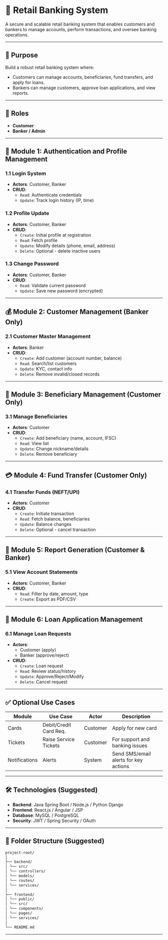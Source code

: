 # 🏦 Retail Banking System

A secure and scalable retail banking system that enables customers and bankers to manage accounts, perform transactions, and oversee banking operations.

---

## 📌 Purpose

Build a robust retail banking system where:
- Customers can manage accounts, beneficiaries, fund transfers, and apply for loans.
- Bankers can manage customers, approve loan applications, and view reports.

---

## 👤 Roles

- **Customer**
- **Banker / Admin**

---

## 🔐 Module 1: Authentication and Profile Management

### 1.1 Login System
- **Actors**: Customer, Banker
- **CRUD**:
  - `Read`: Authenticate credentials
  - `Update`: Track login history (IP, time)

### 1.2 Profile Update
- **Actors**: Customer, Banker
- **CRUD**:
  - `Create`: Initial profile at registration
  - `Read`: Fetch profile
  - `Update`: Modify details (phone, email, address)
  - `Delete`: Optional - delete inactive users

### 1.3 Change Password
- **Actors**: Customer, Banker
- **CRUD**:
  - `Read`: Validate current password
  - `Update`: Save new password (encrypted)

---

## 💰 Module 2: Customer Management (Banker Only)

### 2.1 Customer Master Management
- **Actors**: Banker
- **CRUD**:
  - `Create`: Add customer (account number, balance)
  - `Read`: Search/list customers
  - `Update`: KYC, contact info
  - `Delete`: Remove invalid/closed records

---

## 🧾 Module 3: Beneficiary Management (Customer Only)

### 3.1 Manage Beneficiaries
- **Actors**: Customer
- **CRUD**:
  - `Create`: Add beneficiary (name, account, IFSC)
  - `Read`: View list
  - `Update`: Change nickname/details
  - `Delete`: Remove beneficiary

---

## 💳 Module 4: Fund Transfer (Customer Only)

### 4.1 Transfer Funds (NEFT/UPI)
- **Actors**: Customer
- **CRUD**:
  - `Create`: Initiate transaction
  - `Read`: Fetch balance, beneficiaries
  - `Update`: Balance changes
  - `Delete`: Optional - cancel transaction

---

## 📄 Module 5: Report Generation (Customer & Banker)

### 5.1 View Account Statements
- **Actors**: Customer, Banker
- **CRUD**:
  - `Read`: Filter by date, amount, type
  - `Create`: Export as PDF/CSV

---

## 🧾 Module 6: Loan Application Management

### 6.1 Manage Loan Requests
- **Actors**: 
  - Customer (apply)
  - Banker (approve/reject)
- **CRUD**:
  - `Create`: Loan request
  - `Read`: Review status/history
  - `Update`: Approve/Reject/Modify
  - `Delete`: Cancel request

---

## ✅ Optional Use Cases

| Module      | Use Case               | Actor     | Description                           |
|-------------|------------------------|-----------|---------------------------------------|
| Cards       | Debit/Credit Card Req. | Customer  | Apply for new card                    |
| Tickets     | Raise Service Tickets  | Customer  | For support and banking issues        |
| Notifications | Alerts               | System    | Send SMS/email alerts for key actions |

---

## 🛠️ Technologies (Suggested)

- **Backend**: Java Spring Boot / Node.js / Python Django  
- **Frontend**: React.js / Angular / JSP  
- **Database**: MySQL / PostgreSQL  
- **Security**: JWT / Spring Security / OAuth  

---

## 📁 Folder Structure (Suggested)
```bash
project-root/
│
├── backend/
│ └── src/
│ └── controllers/
│ └── models/
│ └── routes/
│ └── services/
│
├── frontend/
│ └── public/
│ └── src/
│ └── components/
│ └── pages/
│ └── services/
│
└── README.md
```

---
